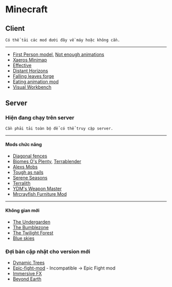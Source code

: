 # Minecraft

## Client
    Có thể tải các mod dưới đây về máy hoặc không cần. 
-----
- [First Person model](https://www.curseforge.com/minecraft/mc-mods/first-person-model), [Not enough animations](https://www.curseforge.com/minecraft/mc-mods/not-enough-animations)
- [Xaeros Minimap](https://www.curseforge.com/minecraft/mc-mods/xaeros-minimap)
- [Effective](https://www.curseforge.com/minecraft/mc-mods/effective)
- [Distant Horizons](https://www.curseforge.com/minecraft/mc-mods/distant-horizons)
- [Falling leaves forge](https://www.curseforge.com/minecraft/mc-mods/falling-leaves-forge)
- [Eating animation mod](https://minecrafthub.com/mod/eating-animation-mod-for-minecraft-1-19-1)
- [Visual Workbench](https://www.curseforge.com/minecraft/mc-mods/visual-workbench)
## Server
### Hiện đang chạy trên server
    Cần phải tải toàn bộ để có thể truy cập server.
-----
#### Mods chức năng
- [Diagonal fences](https://www.curseforge.com/minecraft/mc-mods/diagonal-fences/files)
- [Biomes O's Plenty](https://www.curseforge.com/minecraft/mc-mods/biomes-o-plenty), [Terrablender](https://www.curseforge.com/minecraft/mc-mods/terrablender)
- [Alexs Mobs](https://www.curseforge.com/minecraft/mc-mods/alexs-mobs)
- [Tough as nails](https://www.curseforge.com/minecraft/mc-mods/tough-as-nails)
- [Serene Seasons](https://www.curseforge.com/minecraft/mc-mods/serene-seasons)
- [Terralith](https://www.curseforge.com/minecraft/mc-mods/terralith)
- [YDM's Weapon Master](https://www.curseforge.com/minecraft/mc-mods/ydms-weapon-master)
- [Mrcrayfish Furniture Mod](https://www.curseforge.com/minecraft/mc-mods/mrcrayfish-furniture-mod)
-----
#### Không gian mới
- [The Undergarden](https://www.curseforge.com/minecraft/mc-mods/the-undergarden)
- [The Bumblezone](https://www.curseforge.com/minecraft/mc-mods/the-bumblezone-forge)
- [The Twilight Forest](https://www.curseforge.com/minecraft/mc-mods/the-twilight-forest)
- [Blue skies](https://www.curseforge.com/minecraft/mc-mods/blue-skies)
### Đợi bản cập nhật cho version mới
- [Dynamic Trees](https://www.curseforge.com/minecraft/mc-mods/dynamictrees)
- [Epic-fight-mod](https://www.curseforge.com/minecraft/mc-mods/epic-fight-mod) - Incompatible -> Epic Fight mod
- [Immersive FX](https://www.curseforge.com/minecraft/mc-mods/immersive-fx)
- [Beyond Earth](https://www.curseforge.com/minecraft/mc-mods/beyond-earth)
